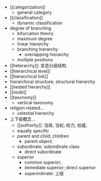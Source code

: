 - [[categorization]]
    - general category
- [[classification]]
    - dynamic classification
- degree of branching
    - bifurcation theory
    - maximum degree
    - linear hierarchy
    - branching hierarchy
        - overlapping hierarchy
    - multiple positions
- [[heterarchy]]: 变态分层结构
- [[hierarchical level]]
- [[hierarchical link]]
- hierarchical structure; structural hierarchy
- [[nested hierarchy]]
- [[node]]
- [[taxonomy]]
    - vertical taxonomy
- religion related...
    - celestial hierarchy
- 上下级概念...
    - [[authority]]: 当局, 当权; 权力, 权威;
    - equally specific
    - parent and child; children
        - parent object;
    - subordinate; subordinate class
        - direct subordinate
    - superior
        - common superior;
        - immediate superior; direct superior
        - superordinate: 上级
